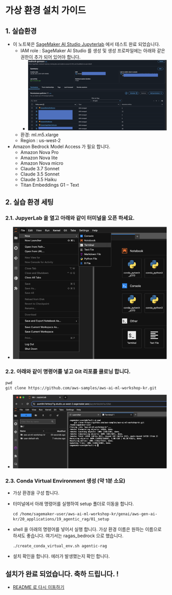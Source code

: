 # 가상 환경 설치 가이드

## 1. 실습환경
- 이 노트북은 [SageMaker AI Studio Jupyterlab](https://docs.aws.amazon.com/ko_kr/sagemaker/latest/dg/studio-updated-jl.html) 에서 테스트 완료 되었습니다.
    - IAM role : SageMaker AI Studio 를 생성 및 생성 프로파일에는 아래와 같은 권한이 추가 되어 있어야 합니다.
        - ![IAM_role_permission.png](img/IAM_role_permission.png)
    - 환경: ml.m5.xlarge 
    - Region : us-west-2
- Amazon Bedrock Model Access 가 필요 합니다.
    - Amazon Nova Pro
    - Amazon Nova lite
    - Amazon Nova micro
    - Claude 3.7 Sonnet 
    - Claude 3.5 Sonnet 
    - Claude 3.5 Haiku
    - Titan Embeddings G1 – Text
    

## 2. 실습 환경 세팅
### 2.1. JupyerLab 을 열고 아래와 같이 터미널을 오픈 하세요.
- ![open_terminal.png](img/open_terminal.png)
### 2.2. 아래와 같이 명령어를 넣고 Git 리포를 클로닝 합니다.
```
pwd
git clone https://github.com/aws-samples/aws-ai-ml-workshop-kr.git
```
- ![git_clone.png](img/git_clone.png)
### 2.3. Conda Virtual Environment 생성 (약 1분 소요)
- 가상 환경을 구성 합니다.
- 터미널에서 아래 명령어를 실행하여 setup 폴더로 이동을 합니다. 
    ```
    cd /home/sagemaker-user/aws-ai-ml-workshop-kr/genai/aws-gen-ai-kr/20_applications/19_agentic_rag/01_setup
    ```
- shell 을 아래의 명령어를 넣어서 실행 합니다. 가상 환경 이름은 원하는 이름으로 하셔도 좋습니다. 여기서는 ragas_bedrock 으로 했습니다.
    ```
    ./create_conda_virtual_env.sh agentic-rag
    ```    

- 설치 확인을 합니다. 에러가 발생했는지 확인 합니다.

## 설치가 완료 되었습니다. 축하 드립니다. !
- [README 로 다시 이동하기](../README.md)







